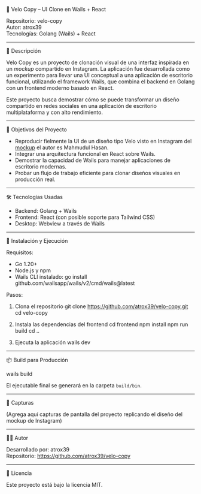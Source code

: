 🚀 Velo Copy – UI Clone en Wails + React

Repositorio: velo-copy  
Autor: atrox39  
Tecnologías: Golang (Wails) + React

---

🧩 Descripción

Velo Copy es un proyecto de clonación visual de una interfaz inspirada en un *mockup* compartido en Instagram. La aplicación fue desarrollada como un experimento para llevar una UI conceptual a una aplicación de escritorio funcional, utilizando el framework Wails, que combina el backend en Golang con un frontend moderno basado en React.

Este proyecto busca demostrar cómo se puede transformar un diseño compartido en redes sociales en una aplicación de escritorio multiplataforma y con alto rendimiento.

---

🎯 Objetivos del Proyecto

- Reproducir fielmente la UI de un diseño tipo Velo visto en Instagram del [mockup](https://www.instagram.com/p/DLl2snPJHtV) el autor es Mahmudul Hasan.
- Integrar una arquitectura funcional en React sobre Wails.
- Demostrar la capacidad de Wails para manejar aplicaciones de escritorio modernas.
- Probar un flujo de trabajo eficiente para clonar diseños visuales en producción real.

---

🛠️ Tecnologías Usadas

- Backend: Golang + Wails
- Frontend: React (con posible soporte para Tailwind CSS)
- Desktop: Webview a través de Wails

---

🚀 Instalación y Ejecución

Requisitos:
- Go 1.20+
- Node.js y npm
- Wails CLI instalado:
  go install github.com/wailsapp/wails/v2/cmd/wails@latest

Pasos:

1. Clona el repositorio
   git clone https://github.com/atrox39/velo-copy.git
   cd velo-copy

2. Instala las dependencias del frontend
   cd frontend
   npm install
   npm run build
   cd ..

3. Ejecuta la aplicación
   wails dev

---

📦 Build para Producción

wails build

El ejecutable final se generará en la carpeta `build/bin`.

---

📸 Capturas

(Agrega aquí capturas de pantalla del proyecto replicando el diseño del mockup de Instagram)

---

👨‍💻 Autor

Desarrollado por: atrox39  
Repositorio: https://github.com/atrox39/velo-copy

---

📝 Licencia

Este proyecto está bajo la licencia MIT.
